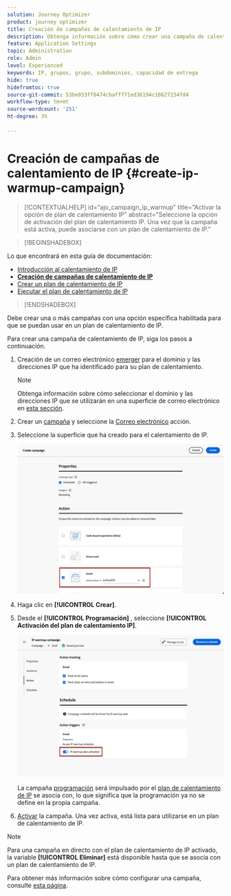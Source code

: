 ```yaml
---
solution: Journey Optimizer
product: journey optimizer
title: Creación de campañas de calentamiento de IP
description: Obtenga información sobre cómo crear una campaña de calentamiento de IP
feature: Application Settings
topic: Administration
role: Admin
level: Experienced
keywords: IP, grupos, grupo, subdominios, capacidad de entrega
hide: true
hidefromtoc: true
source-git-commit: 53be033ff0474cbafff71ed36194c18627234fd4
workflow-type: tm+mt
source-wordcount: '251'
ht-degree: 3%

---
```


# Creación de campañas de calentamiento de IP {#create-ip-warmup-campaign}

>[!CONTEXTUALHELP]
>id="ajo_campaign_ip_warmup"
>title="Activar la opción de plan de calentamiento IP"
>abstract="Seleccione la opción de activación del plan de calentamiento IP. Una vez que la campaña está activa, puede asociarse con un plan de calentamiento de IP."

>[!BEGINSHADEBOX]

Lo que encontrará en esta guía de documentación:

* [Introducción al calentamiento de IP](ip-warmup-gs.md)
* **[Creación de campañas de calentamiento de IP](ip-warmup-campaign.md)**
* [Crear un plan de calentamiento de IP](ip-warmup-plan.md)
* [Ejecutar el plan de calentamiento de IP](ip-warmup-running.md)

>[!ENDSHADEBOX]

Debe crear una o más campañas con una opción específica habilitada para que se puedan usar en un plan de calentamiento de IP.

Para crear una campaña de calentamiento de IP, siga los pasos a continuación.

1. Creación de un correo electrónico [emerger](channel-surfaces.md) para el dominio y las direcciones IP que ha identificado para su plan de calentamiento.<!--how do you identify these or who does it at the customer level?-->

   >[!NOTE]
   >
   >Obtenga información sobre cómo seleccionar el dominio y las direcciones IP que se utilizarán en una superficie de correo electrónico en [esta sección](using/email/email-settings.md#subdomains-and-ip-pools).

1. Crear un [campaña](../campaigns/create-campaign.md) y seleccione la [Correo electrónico](../email/create-email.md#create-email-journey-campaign) acción.

1. Seleccione la superficie que ha creado para el calentamiento de IP.

   ![](assets/ip-warmup-campaign-surface.png)

   <!--You must use the same surface as the one that will be used for the asociated IP warmup plan. [Learn how to create an IP warmup plan](#create-ip-warmup-plan)-->

1. Haga clic en **[!UICONTROL Crear]**.

1. Desde el **[!UICONTROL Programación]** , seleccione **[!UICONTROL Activación del plan de calentamiento IP]**.

   ![](assets/ip-warmup-campaign-plan-activation.png)

   La campaña [programación](../campaigns/create-campaign.md#schedule) será impulsado por el [plan de calentamiento de IP](ip-warmup-plan.md) se asocia con, lo que significa que la programación ya no se define en la propia campaña.

1. [Activar](../campaigns/review-activate-campaign.md) la campaña. Una vez activa, está lista para utilizarse en un plan de calentamiento de IP.

>[!NOTE]
>
>Para una campaña en directo con el plan de calentamiento de IP activado, la variable **[!UICONTROL Eliminar]** está disponible hasta que se asocia con un plan de calentamiento de IP.

Para obtener más información sobre cómo configurar una campaña, consulte [esta página](../campaigns/get-started-with-campaigns.md).

